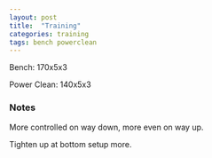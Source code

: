 ```yaml
---
layout: post
title:  "Training"
categories: training
tags: bench powerclean
---
```


Bench:      170x5x3

Power Clean:   140x5x3

### Notes

More controlled on way down, more even on way up.

Tighten up at bottom setup more.
